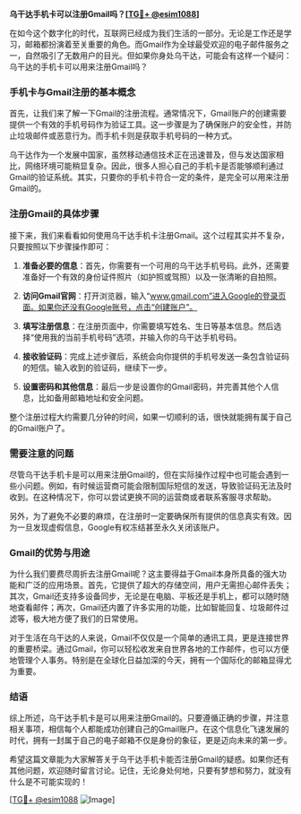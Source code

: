 **乌干达手机卡可以注册Gmail吗？[[TG💪+ @esim1088](https://t.me/s/esim1088)]**

在如今这个数字化的时代，互联网已经成为我们生活的一部分。无论是工作还是学习，邮箱都扮演着至关重要的角色。而Gmail作为全球最受欢迎的电子邮件服务之一，自然吸引了无数用户的目光。但如果你身处乌干达，可能会有这样一个疑问：乌干达的手机卡可以用来注册Gmail吗？

### 手机卡与Gmail注册的基本概念

首先，让我们来了解一下Gmail的注册流程。通常情况下，Gmail账户的创建需要提供一个有效的手机号码作为验证工具。这一步骤是为了确保账户的安全性，并防止垃圾邮件或恶意行为。而手机卡则是获取手机号码的一种方式。

乌干达作为一个发展中国家，虽然移动通信技术正在迅速普及，但与发达国家相比，网络环境可能稍显复杂。因此，很多人担心自己的手机卡是否能够顺利通过Gmail的验证系统。其实，只要你的手机卡符合一定的条件，是完全可以用来注册Gmail的。

### 注册Gmail的具体步骤

接下来，我们来看看如何使用乌干达手机卡注册Gmail。这个过程其实并不复杂，只要按照以下步骤操作即可：

1. **准备必要的信息**：首先，你需要有一个可用的乌干达手机号码。此外，还需要准备好一个有效的身份证件照片（如护照或驾照）以及一张清晰的自拍照。

2. **访问Gmail官网**：打开浏览器，输入“www.gmail.com”进入Google的登录页面。如果你还没有Google账号，点击“创建账户”。

3. **填写注册信息**：在注册页面中，你需要填写姓名、生日等基本信息。然后选择“使用我的当前手机号码”选项，并输入你的乌干达手机号码。

4. **接收验证码**：完成上述步骤后，系统会向你提供的手机号发送一条包含验证码的短信。输入收到的验证码，继续下一步。

5. **设置密码和其他信息**：最后一步是设置你的Gmail密码，并完善其他个人信息，比如备用邮箱地址和安全问题。

整个注册过程大约需要几分钟的时间，如果一切顺利的话，很快就能拥有属于自己的Gmail账户了。

### 需要注意的问题

尽管乌干达手机卡是可以用来注册Gmail的，但在实际操作过程中也可能会遇到一些小问题。例如，有时候运营商可能会限制国际短信的发送，导致验证码无法及时收到。在这种情况下，你可以尝试更换不同的运营商或者联系客服寻求帮助。

另外，为了避免不必要的麻烦，在注册时一定要确保所有提供的信息真实有效。因为一旦发现虚假信息，Google有权冻结甚至永久关闭该账户。

### Gmail的优势与用途

为什么我们要费尽周折去注册Gmail呢？这主要得益于Gmail本身所具备的强大功能和广泛的应用场景。首先，它提供了超大的存储空间，用户无需担心邮件丢失；其次，Gmail还支持多设备同步，无论是在电脑、平板还是手机上，都可以随时随地查看邮件；再次，Gmail还内置了许多实用的功能，比如智能回复、垃圾邮件过滤等，极大地方便了我们的日常使用。

对于生活在乌干达的人来说，Gmail不仅仅是一个简单的通讯工具，更是连接世界的重要桥梁。通过Gmail，你可以轻松收发来自世界各地的工作邮件，也可以方便地管理个人事务。特别是在全球化日益加深的今天，拥有一个国际化的邮箱显得尤为重要。

### 结语

综上所述，乌干达手机卡是可以用来注册Gmail的。只要遵循正确的步骤，并注意相关事项，相信每个人都能成功创建自己的Gmail账户。在这个信息化飞速发展的时代，拥有一封属于自己的电子邮箱不仅是身份的象征，更是迈向未来的第一步。

希望这篇文章能为大家解答关于乌干达手机卡能否注册Gmail的疑惑。如果你还有其他问题，欢迎随时留言讨论。记住，无论身处何地，只要有梦想和努力，就没有什么是不可能实现的！

[[TG💪+ @esim1088](https://t.me/s/esim1088) ![Image](https://i.postimg.cc/4NQfJmqS/Snipaste-2025-05-13-00-14-12.png)]